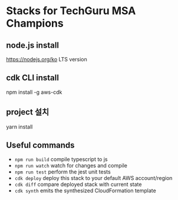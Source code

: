 # Stacks for TechGuru MSA Champions

## node.js install

https://nodejs.org/ko LTS version

## cdk CLI install

npm install -g aws-cdk

## project 설치

yarn install

## Useful commands

- `npm run build` compile typescript to js
- `npm run watch` watch for changes and compile
- `npm run test` perform the jest unit tests
- `cdk deploy` deploy this stack to your default AWS account/region
- `cdk diff` compare deployed stack with current state
- `cdk synth` emits the synthesized CloudFormation template
